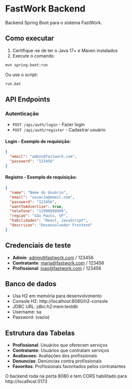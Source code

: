 # FastWork Backend

Backend Spring Boot para o sistema FastWork.

## Como executar

1. Certifique-se de ter o Java 17+ e Maven instalados
2. Execute o comando:
```bash
mvn spring-boot:run
```

Ou use o script:
```bash
run.bat
```

## API Endpoints

### Autenticação
- `POST /api/auth/login` - Fazer login
- `POST /api/auth/register` - Cadastrar usuário

#### Login - Exemplo de requisição:
```json
{
  "email": "admin@fastwork.com",
  "password": "123456"
}
```

#### Registro - Exemplo de requisição:
```json
{
  "name": "Nome do Usuário",
  "email": "usuario@email.com",
  "password": "123456",
  "wantToAdvertise": true,
  "telefone": "11999999999",
  "regiao": "São Paulo, SP",
  "habilidades": "React, JavaScript",
  "descricao": "Desenvolvedor Frontend"
}
```

## Credenciais de teste
- **Admin**: admin@fastwork.com / 123456
- **Contratante**: maria@fastwork.com / 123456
- **Profissional**: joao@fastwork.com / 123456

## Banco de dados
- Usa H2 em memória para desenvolvimento
- Console H2: http://localhost:8080/h2-console
- JDBC URL: jdbc:h2:mem:testdb
- Username: sa
- Password: (vazio)

## Estrutura das Tabelas
- **Profissional**: Usuários que oferecem serviços
- **Contratante**: Usuários que contratam serviços
- **Avaliacoes**: Avaliações dos profissionais
- **Denuncias**: Denúncias contra profissionais
- **Favoritos**: Profissionais favoritados pelos contratantes

O backend roda na porta 8080 e tem CORS habilitado para http://localhost:5173